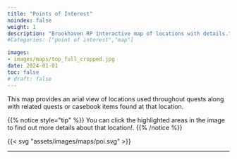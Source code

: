 ```yaml
---
title: "Points of Interest"
noindex: false
weight: 1
description: "Brookhaven RP interactive map of locations with details."
#Categories: ["point of interest","map"]

images: 
- images/maps/top_full_cropped.jpg
date: 2024-01-01
toc: false
# draft: false
--- 
```


This map provides an arial view of locations used throughout quests along with related quests or casebook items found at that location. 

{{% notice style="tip" %}}
You can click the highlighted areas in the image to find out more details about that location!.
{{% /notice %}}


{{< svg "assets/images/maps/poi.svg" >}}

---
